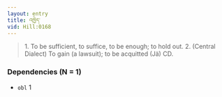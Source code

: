 ```yaml
---
layout: entry
title: འཁྱེད་
vid: Hill:0168
---
```

> 1\. To be sufficient, to suffice, to be enough; to hold out\. 2\. (Central Dialect) To gain (a lawsuit); to be acquitted (Jä) CD\.


### Dependencies (N = 1)
* `obl` 1
